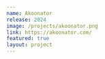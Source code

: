 ```yaml
---
name: Akoonator
release: 2024
image: /projects/akoonator.png
link: https://akoonator.com/
featured: true
layout: project
---
```


